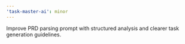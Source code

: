 ```yaml
---
'task-master-ai': minor
---
```


Improve PRD parsing prompt with structured analysis and clearer task generation guidelines.

